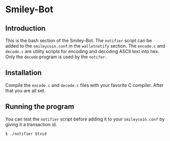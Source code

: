 # Smiley-Bot

## Introduction
This is the bash section of the Smiley-Bot.  The `notifier` script can be added to the `smileycoin.conf` in the `walletnotify` section.  The `encode.c` and `decode.c` are utility scripts for encoding and decoding ASCII text into hex.  Only the `decode` program is used by the `notifer`.

## Installation
Compile the `encode.c` and `decode.c` files with your favorite C compiler.  After that you are all set.

## Running the program
You can test the `notifier` script before adding it to your `smileycoin.conf` by giving it a transaction id.
```
$ ./notifier $txid
```
